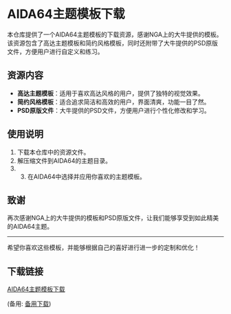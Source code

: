 # AIDA64主题模板下载

本仓库提供了一个AIDA64主题模板的下载资源，感谢NGA上的大牛提供的模板。该资源包含了高达主题模板和简约风格模板，同时还附带了大牛提供的PSD原版文件，方便用户进行自定义和练习。

## 资源内容

- **高达主题模板**：适用于喜欢高达风格的用户，提供了独特的视觉效果。
- **简约风格模板**：适合追求简洁和高效的用户，界面清爽，功能一目了然。
- **PSD原版文件**：大牛提供的PSD文件，方便用户进行个性化修改和学习。

## 使用说明

1. 下载本仓库中的资源文件。
2. 解压缩文件到AIDA64的主题目录。
3. 3. 在AIDA64中选择并应用你喜欢的主题模板。

## 致谢

再次感谢NGA上的大牛提供的模板和PSD原版文件，让我们能够享受到如此精美的AIDA64主题。

---

希望你喜欢这些模板，并能够根据自己的喜好进行进一步的定制和优化！

## 下载链接
[AIDA64主题模板下载](https://pan.quark.cn/s/66da78c79de5) 

(备用: [备用下载](https://pan.baidu.com/s/1ezGOJi2XylLyNS7HccReBQ?pwd=1234))
